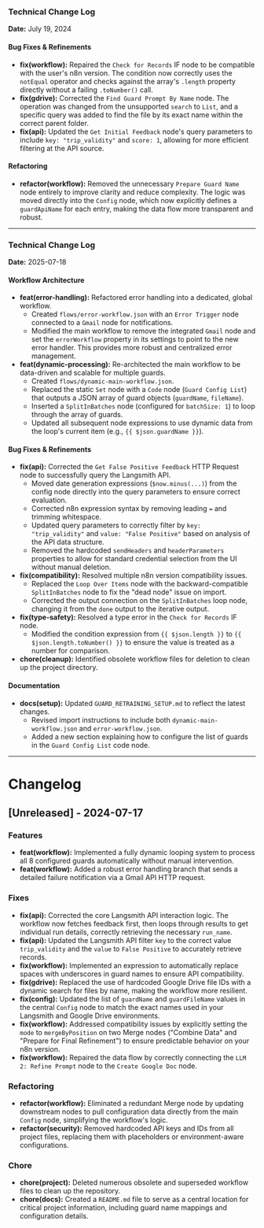 ### Technical Change Log

**Date:** July 19, 2024

#### Bug Fixes & Refinements
*   **fix(workflow):** Repaired the `Check for Records` IF node to be compatible with the user's n8n version. The condition now correctly uses the `notEqual` operator and checks against the array's `.length` property directly without a failing `.toNumber()` call.
*   **fix(gdrive):** Corrected the `Find Guard Prompt By Name` node. The operation was changed from the unsupported `search` to `List`, and a specific query was added to find the file by its exact name within the correct parent folder.
*   **fix(api):** Updated the `Get Initial Feedback` node's query parameters to include `key: "trip_validity"` and `score: 1`, allowing for more efficient filtering at the API source.

#### Refactoring
*   **refactor(workflow):** Removed the unnecessary `Prepare Guard Name` node entirely to improve clarity and reduce complexity. The logic was moved directly into the `Config` node, which now explicitly defines a `guardApiName` for each entry, making the data flow more transparent and robust.

---
### Technical Change Log

**Date:** 2025-07-18

#### Workflow Architecture
*   **feat(error-handling):** Refactored error handling into a dedicated, global workflow.
    *   Created `flows/error-workflow.json` with an `Error Trigger` node connected to a `Gmail` node for notifications.
    *   Modified the main workflow to remove the integrated `Gmail` node and set the `errorWorkflow` property in its settings to point to the new error handler. This provides more robust and centralized error management.
*   **feat(dynamic-processing):** Re-architected the main workflow to be data-driven and scalable for multiple guards.
    *   Created `flows/dynamic-main-workflow.json`.
    *   Replaced the static `Set` node with a `Code` node (`Guard Config List`) that outputs a JSON array of guard objects (`guardName`, `fileName`).
    *   Inserted a `SplitInBatches` node (configured for `batchSize: 1`) to loop through the array of guards.
    *   Updated all subsequent node expressions to use dynamic data from the loop's current item (e.g., `{{ $json.guardName }}`).

#### Bug Fixes & Refinements
*   **fix(api):** Corrected the `Get False Positive Feedback` HTTP Request node to successfully query the Langsmith API.
    *   Moved date generation expressions (`$now.minus(...)`) from the config node directly into the query parameters to ensure correct evaluation.
    *   Corrected n8n expression syntax by removing leading `=` and trimming whitespace.
    *   Updated query parameters to correctly filter by `key: "trip_validity"` and `value: "False Positive"` based on analysis of the API data structure.
    *   Removed the hardcoded `sendHeaders` and `headerParameters` properties to allow for standard credential selection from the UI without manual deletion.
*   **fix(compatibility):** Resolved multiple n8n version compatibility issues.
    *   Replaced the `Loop Over Items` node with the backward-compatible `SplitInBatches` node to fix the "dead node" issue on import.
    *   Corrected the output connection on the `SplitInBatches` loop node, changing it from the `done` output to the iterative output.
*   **fix(type-safety):** Resolved a type error in the `Check for Records` IF node.
    *   Modified the condition expression from `{{ $json.length }}` to `{{ $json.length.toNumber() }}` to ensure the value is treated as a number for comparison.
*   **chore(cleanup):** Identified obsolete workflow files for deletion to clean up the project directory.

#### Documentation
*   **docs(setup):** Updated `GUARD_RETRAINING_SETUP.md` to reflect the latest changes.
    *   Revised import instructions to include both `dynamic-main-workflow.json` and `error-workflow.json`.
    *   Added a new section explaining how to configure the list of guards in the `Guard Config List` code node.

---
# Changelog

## [Unreleased] - 2024-07-17

### Features
- **feat(workflow):** Implemented a fully dynamic looping system to process all 8 configured guards automatically without manual intervention.
- **feat(workflow):** Added a robust error handling branch that sends a detailed failure notification via a Gmail API HTTP request.

### Fixes
- **fix(api):** Corrected the core Langsmith API interaction logic. The workflow now fetches feedback first, then loops through results to get individual run details, correctly retrieving the necessary `run_name`.
- **fix(api):** Updated the Langsmith API filter `key` to the correct value `trip_validity` and the `value` to `False Positive` to accurately retrieve records.
- **fix(workflow):** Implemented an expression to automatically replace spaces with underscores in guard names to ensure API compatibility.
- **fix(gdrive):** Replaced the use of hardcoded Google Drive file IDs with a dynamic search for files by name, making the workflow more resilient.
- **fix(config):** Updated the list of `guardName` and `guardFileName` values in the central `Config` node to match the exact names used in your Langsmith and Google Drive environments.
- **fix(workflow):** Addressed compatibility issues by explicitly setting the `mode` to `mergeByPosition` on two Merge nodes ("Combine Data" and "Prepare for Final Refinement") to ensure predictable behavior on your n8n version.
- **fix(workflow):** Repaired the data flow by correctly connecting the `LLM 2: Refine Prompt` node to the `Create Google Doc` node.

### Refactoring
- **refactor(workflow):** Eliminated a redundant Merge node by updating downstream nodes to pull configuration data directly from the main `Config` node, simplifying the workflow's logic.
- **refactor(security):** Removed hardcoded API keys and IDs from all project files, replacing them with placeholders or environment-aware configurations.

### Chore
- **chore(project):** Deleted numerous obsolete and superseded workflow files to clean up the repository.
- **chore(docs):** Created a `README.md` file to serve as a central location for critical project information, including guard name mappings and configuration details. 